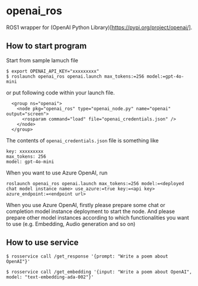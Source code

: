 openai_ros
==========

ROS1 wrapper for (OpenAI Python Library)[https://pypi.org/project/openai/].

How to start program
--------------------

Start from sample lamuch file
```
$ export OPENAI_API_KEY="xxxxxxxxx"
$ roslaunch openai_ros openai.launch max_tokens:=256 model:=gpt-4o-mini
```

or put following code within your launch file.
```
  <group ns="openai">
    <node pkg="openai_ros" type="openai_node.py" name="openai" output="screen">
      <rosparam command="load" file="openai_credentials.json" />
    </node>
  </group>
```
The contents of `openai_credentials.json` file is something like
```
key: xxxxxxxxx
max_tokens: 256
model: gpt-4o-mini
```

When you want to use Azure OpenAI, run

```
roslaunch openai_ros openai.launch max_tokens:=256 model:=<deployed chat model instance name> use_azure:=true key:=<api key> azure_endpoint:=<endpoint url> 
```

When you use Azure OpenAI, firstly please prepare some chat or completion model instance deployment to start the node.
And please prepare other model instances according to which functionalities you want to use (e.g. Embedding, Audio generation and so on)

How to use service
------------------

```
$ rosservice call /get_response '{prompt: "Write a poem about OpenAI"}'
```

```
$ rosservice call /get_embedding '{input: "Write a poem about OpenAI", model: "text-embedding-ada-002"}'
```

